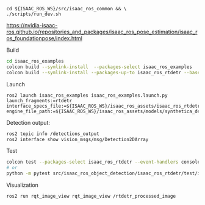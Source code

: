 ```
cd ${ISAAC_ROS_WS}/src/isaac_ros_common && \
./scripts/run_dev.sh
```

https://nvidia-isaac-ros.github.io/repositories_and_packages/isaac_ros_pose_estimation/isaac_ros_foundationpose/index.html


Build
```bash
cd isaac_ros_examples
colcon build --symlink-install  --packages-select isaac_ros_examples
colcon build --symlink-install --packages-up-to isaac_ros_rtdetr --base-paths ${ISAAC_ROS_WS}/src/isaac_ros_object_detection/isaac_ros_rtdetr
```

Launch
```
ros2 launch isaac_ros_examples isaac_ros_examples.launch.py launch_fragments:=rtdetr interface_specs_file:=${ISAAC_ROS_WS}/isaac_ros_assets/isaac_ros_rtdetr/quickstart_interface_specs.json engine_file_path:=${ISAAC_ROS_WS}/isaac_ros_assets/models/synthetica_detr/sdetr_grasp.plan
```

Detection output:
```bash
ros2 topic info /detections_output
ros2 interface show vision_msgs/msg/Detection2DArray
```

Test
```bash
colcon test --packages-select isaac_ros_rtdetr --event-handlers console_direct+
# or
python -m pytest src/isaac_ros_object_detection/isaac_ros_rtdetr/test/isaac_ros_rtdetr_pol_test.py -v
```

Visualization
```bash
ros2 run rqt_image_view rqt_image_view /rtdetr_processed_image
```